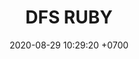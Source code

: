 ---
layout: liga-indigo-team
permalink: /team/:title.html
categories: LI LI1  LI4 LI5 LI6 LI8 LI9  SAP1 DMD4 TSR5 SSI6 IL8 TAE9
maincover: /assets/logos/DFS.png
puntosLJMAYO24: 
date: 2020-08-29 10:29:20 +0700
title: DFS RUBY
route: /liga-indigo
tag: johto042024
color: black
puntosLJ202404: 12
grupo: sur
background: '#F16C38'
cover: DFSRU
team: DFS RUBY
ID: DFS RUBY
puntos: 4
pj: 2


team1: partido4
team2: RUBY2
team3: RUBY3
team4: partido5
team5: partido5
team6: partido4
team7: RUBY7
team8: partido5
team9: partido5


#PARTIDO 1
j1: RONDA 1
maincover1: /assets/logos/DFS.png
p1: RUBY
r1: 2
pp1: SAP
rr1: 1
bg1: ofire
pt1: 0
pj1: 0


#PARTIDO 4
maincover4: /assets/logos/DFS.png
j4: RONDA 4
p4: RUBY
pp4: DMD
bg4: ofire 
r4: 0
rr4: 0
pt4: 0
pj4: 0
#PARTIDO 5
maincover5: /assets/logos/TSR.png
j5: RONDA 5
p5: RUBY
pp5: TSR
bg5: fire 
r5: 0
rr5: 0
pt5: 0
pj5: 0
#PARTIDO 6
j6: RONDA 6
maincover6: /assets/logos/SSI.png
bg6: ofire 
p6: RUBY
r6: 0
pp6: SSI
rr6: 0 
pt6: 0
pj6: 0

#PARTIDO 8
maincover8: /assets/logos/ILEAGUE.png
j8: RONDA 8
p8: RUBY
r8: 0
pp8: IL
rr8: 0
bg8: ofire 
pt8: 0
pj8: 0
#PARTIDO 9
maincover9: /assets/logos/TAE.png
j9: RONDA 9
p9: RUBY
pp9: TAE
bg9: fire
r9: 0
rr9: 0 
pt9: 0
pj9: 0
dia: 31
hora: '21:10'
# pj: 11
# pt1: 0
# pt2: 0
# pt3: 0
# pt4: 0
# pt5: 0
# pt6: 0
# pt7: 0
# pt8: 0
# pt9: 0
# pt10: 0
# pt11: 0
# p1:  DFS RUBY
# r1: 0
# bg1: fire bg-danger
# rr1: 0
# pp1: DFS RUBY
# p2: DFS RUBY
# r2: 0
# rr2: 0
# bg2: fire bg-danger
# pp2: NO SMITE
# p3:  DFS RUBY
# r3: 0
# bg3: fire bg-warning
# rr3: 0
# pp3: JAS
# p4:  DFS RUBY
# r4: 0
# bg4: fire bg-danger
# rr4: 0
# pp4: DFS DMD
# p5:  DFS RUBY
# r5: 0
# bg5: fire bg-warning
# rr5: 0
# pp5: T. SATISFACTION
# p6:  DFS RUBY
# r6: 0
# bg6: fire bg-danger
# rr6: 0
# pp6: S.VANGUARD
# p7:  DFS RUBY
# r7: 0
# rr7: 0
# bg7: fire bg-danger
# pp7: HGO
# p8:  DFS RUBY
# r8: 0
# rr8: 0 
# bg8: fire bg-warning
# pp8: HG REGIOS
# p9:  DFS RUBY
# r9: 0
# bg9: fire bg-success
# rr9: 0
# pp9: ZODIAC
# p10: DFS RUBY
# r10: 0
# rr10: 0
# bg10: fire bg-danger
# pp10: MBO
# info: 28/05/24
# hora: '22:20'
# r11: 0
# rr11: 0
# bg11: fire bg-danger
# p11:  DFS RUBY
# pp11: LAST BREATH

---